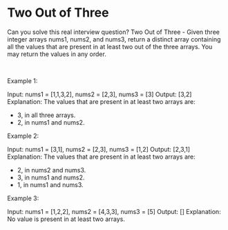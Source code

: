 # Two Out of Three

Can you solve this real interview question? Two Out of Three - Given three integer arrays nums1, nums2, and nums3, return a distinct array containing all the values that are present in at least two out of the three arrays. You may return the values in any order.

 

Example 1:


Input: nums1 = [1,1,3,2], nums2 = [2,3], nums3 = [3]
Output: [3,2]
Explanation: The values that are present in at least two arrays are:
- 3, in all three arrays.
- 2, in nums1 and nums2.


Example 2:


Input: nums1 = [3,1], nums2 = [2,3], nums3 = [1,2]
Output: [2,3,1]
Explanation: The values that are present in at least two arrays are:
- 2, in nums2 and nums3.
- 3, in nums1 and nums2.
- 1, in nums1 and nums3.


Example 3:


Input: nums1 = [1,2,2], nums2 = [4,3,3], nums3 = [5]
Output: []
Explanation: No value is present in at least two arrays.